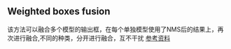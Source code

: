 ## Weighted boxes fusion
该方法可以融合多个模型的输出框，在每个单独模型使用了NMS后的结果上，再次进行融合,不同的种类，分开进行融合，互不干扰
[参考资料](https://cloud.tencent.com/developer/article/1821519)
